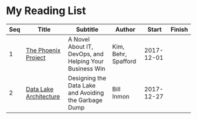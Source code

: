 # My Reading List

| Seq | Title                                                                    | Subtitle                                                | Author              | Start      | Finish     |
| --- | ------------------------------------------------------------------------ | ------------------------------------------------------- | ------------------- | ---------- | ---------- |
| 1   | [The Phoenix Project](http://itrevolution.com/book/the-phoenix-project/) | A Novel About IT, DevOps, and Helping Your Business Win | Kim, Behr, Spafford | 2017-12-01 |            |
| 2   | [Data Lake Architecture](https://technicspub.com/bidw/)                  | Designing the Data Lake and Avoiding the Garbage Dump   | Bill Inmon          | 2017-12-27 |            |